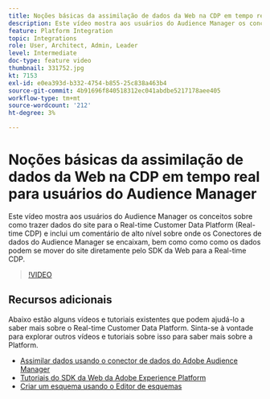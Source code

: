 ```yaml
---
title: Noções básicas da assimilação de dados da Web na CDP em tempo real para usuários do Audience Manager
description: Este vídeo mostra aos usuários do Audience Manager os conceitos sobre como trazer dados do site para o Real-time Customer Data Platform (Real-time CDP) e inclui um comentário de alto nível sobre onde os Conectores de dados do Audience Manager se encaixam, bem como como como os dados podem se mover do site diretamente pelo SDK da Web para a Real-time CDP.
feature: Platform Integration
topic: Integrations
role: User, Architect, Admin, Leader
level: Intermediate
doc-type: feature video
thumbnail: 331752.jpg
kt: 7153
exl-id: e0ea393d-b332-4754-b855-25c838a463b4
source-git-commit: 4b91696f840518312ec041abdbe5217178aee405
workflow-type: tm+mt
source-wordcount: '212'
ht-degree: 3%

---
```


# Noções básicas da assimilação de dados da Web na CDP em tempo real para usuários do Audience Manager

Este vídeo mostra aos usuários do Audience Manager os conceitos sobre como trazer dados do site para o Real-time Customer Data Platform (Real-time CDP) e inclui um comentário de alto nível sobre onde os Conectores de dados do Audience Manager se encaixam, bem como como como os dados podem se mover do site diretamente pelo SDK da Web para a Real-time CDP.

>[!VIDEO](https://video.tv.adobe.com/v/331752/?quality=12&learn=on)

## Recursos adicionais

Abaixo estão alguns vídeos e tutoriais existentes que podem ajudá-lo a saber mais sobre o Real-time Customer Data Platform. Sinta-se à vontade para explorar outros vídeos e tutoriais sobre isso para saber mais sobre a Platform.

* [Assimilar dados usando o conector de dados do Adobe Audience Manager](https://experienceleague.adobe.com/docs/platform-learn/tutorials/sources/ingest-data-from-aam.html?lang=en#sources)
* [Tutoriais do SDK da Web da Adobe Experience Platform](https://experienceleague.adobe.com/docs/web-sdk-learn/tutorials/overview.html?lang=en)
* [Criar um esquema usando o Editor de esquemas](https://experienceleague.adobe.com/docs/experience-platform/xdm/tutorials/create-schema-ui.html?lang=en#getting-started)
